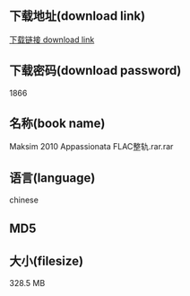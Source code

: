 ## 下载地址(download link)
[下载链接 download link](https://tutu365.netlify.app/?s=Maksim+2010+Appassionata+FLAC%E6%95%B4%E8%BD%A8.rar)

## 下载密码(download password)
1866

## 名称(book name)
Maksim 2010 Appassionata FLAC整轨.rar.rar

## 语言(language)
chinese

## MD5


## 大小(filesize)
328.5 MB
